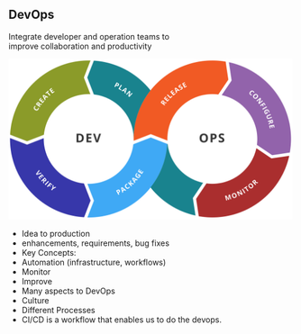 ## DevOps

<section>

Integrate developer and operation teams to <br/>
improve collaboration and productivity

![DevOps](/img/intro-devops.svg) <!-- .element: style="border:0;background-color:inherit;margin-top:0;height:8em;margin-bottom:-3em" -->

<aside class="notes">

* Idea to production
 * enhancements, requirements, bug fixes
* Key Concepts:
 * Automation (infrastructure, workflows)
 * Monitor
 * Improve
* Many aspects to DevOps
 * Culture
 * Different Processes
* CI/CD is a workflow that enables us to do the devops.
</aside>
</section>
<!-- -->

